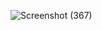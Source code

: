 ![Screenshot (367)](https://github.com/kaniadhea/Praktikum8/assets/127089007/3591ff31-4376-46f6-a987-c2dd108308fb)
